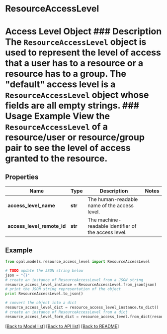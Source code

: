 # ResourceAccessLevel

# Access Level Object ### Description The `ResourceAccessLevel` object is used to represent the level of access that a user has to a resource or a resource has to a group. The \"default\" access level is a `ResourceAccessLevel` object whose fields are all empty strings.  ### Usage Example View the `ResourceAccessLevel` of a resource/user or resource/group pair to see the level of access granted to the resource.

## Properties

Name | Type | Description | Notes
------------ | ------------- | ------------- | -------------
**access_level_name** | **str** | The human-readable name of the access level. | 
**access_level_remote_id** | **str** | The machine-readable identifier of the access level. | 

## Example

```python
from opal.models.resource_access_level import ResourceAccessLevel

# TODO update the JSON string below
json = "{}"
# create an instance of ResourceAccessLevel from a JSON string
resource_access_level_instance = ResourceAccessLevel.from_json(json)
# print the JSON string representation of the object
print ResourceAccessLevel.to_json()

# convert the object into a dict
resource_access_level_dict = resource_access_level_instance.to_dict()
# create an instance of ResourceAccessLevel from a dict
resource_access_level_form_dict = resource_access_level.from_dict(resource_access_level_dict)
```
[[Back to Model list]](../README.md#documentation-for-models) [[Back to API list]](../README.md#documentation-for-api-endpoints) [[Back to README]](../README.md)


